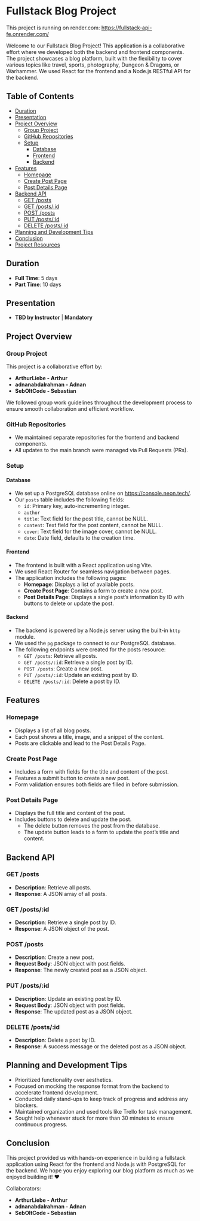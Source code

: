 # Fullstack Blog Project

This project is running on render.com: https://fullstack-api-fe.onrender.com/

Welcome to our Fullstack Blog Project! This application is a collaborative effort where we developed both the backend and frontend components. The project showcases a blog platform, built with the flexibility to cover various topics like travel, sports, photography, Dungeon & Dragons, or Warhammer. We used React for the frontend and a Node.js RESTful API for the backend.

## Table of Contents

- [Duration](#duration)
- [Presentation](#presentation)
- [Project Overview](#project-overview)
  - [Group Project](#group-project)
  - [GitHub Repositories](#github-repositories)
  - [Setup](#setup)
    - [Database](#database)
    - [Frontend](#frontend)
    - [Backend](#backend)
- [Features](#features)
  - [Homepage](#homepage)
  - [Create Post Page](#create-post-page)
  - [Post Details Page](#post-details-page)
- [Backend API](#backend-api)
  - [GET /posts](#get-posts)
  - [GET /posts/:id](#get-postsid)
  - [POST /posts](#post-posts)
  - [PUT /posts/:id](#put-postsid)
  - [DELETE /posts/:id](#delete-postsid)
- [Planning and Development Tips](#planning-and-development-tips)
- [Conclusion](#conclusion)
- [Project Resources](#project-resources)

## Duration

- **Full Time**: 5 days
- **Part Time**: 10 days

## Presentation

- **TBD by Instructor** | **Mandatory**

## Project Overview

### Group Project

This project is a collaborative effort by:

- **ArthurLiebe - Arthur**
- **adnanabdalrahman - Adnan**
- **SebOltCode - Sebastian**

We followed group work guidelines throughout the development process to ensure smooth collaboration and efficient workflow.

### GitHub Repositories

- We maintained separate repositories for the frontend and backend components.
- All updates to the main branch were managed via Pull Requests (PRs).

### Setup

#### Database

- We set up a PostgreSQL database online on https://console.neon.tech/.
- Our `posts` table includes the following fields:
  - `id`: Primary key, auto-incrementing integer.
  - `author`
  - `title`: Text field for the post title, cannot be NULL.
  - `content`: Text field for the post content, cannot be NULL.
  - `cover`: Text field for the image cover, cannot be NULL.
  - `date`: Date field, defaults to the creation time.

#### Frontend

- The frontend is built with a React application using Vite.
- We used React Router for seamless navigation between pages.
- The application includes the following pages:
  - **Homepage**: Displays a list of available posts.
  - **Create Post Page**: Contains a form to create a new post.
  - **Post Details Page**: Displays a single post’s information by ID with buttons to delete or update the post.

#### Backend

- The backend is powered by a Node.js server using the built-in `http` module.
- We used the `pg` package to connect to our PostgreSQL database.
- The following endpoints were created for the posts resource:
  - `GET /posts`: Retrieve all posts.
  - `GET /posts/:id`: Retrieve a single post by ID.
  - `POST /posts`: Create a new post.
  - `PUT /posts/:id`: Update an existing post by ID.
  - `DELETE /posts/:id`: Delete a post by ID.

## Features

### Homepage

- Displays a list of all blog posts.
- Each post shows a title, image, and a snippet of the content.
- Posts are clickable and lead to the Post Details Page.

### Create Post Page

- Includes a form with fields for the title and content of the post.
- Features a submit button to create a new post.
- Form validation ensures both fields are filled in before submission.

### Post Details Page

- Displays the full title and content of the post.
- Includes buttons to delete and update the post.
  - The delete button removes the post from the database.
  - The update button leads to a form to update the post’s title and content.

## Backend API

### GET /posts

- **Description**: Retrieve all posts.
- **Response**: A JSON array of all posts.

### GET /posts/:id

- **Description**: Retrieve a single post by ID.
- **Response**: A JSON object of the post.

### POST /posts

- **Description**: Create a new post.
- **Request Body**: JSON object with post fields.
- **Response**: The newly created post as a JSON object.

### PUT /posts/:id

- **Description**: Update an existing post by ID.
- **Request Body**: JSON object with post fields.
- **Response**: The updated post as a JSON object.

### DELETE /posts/:id

- **Description**: Delete a post by ID.
- **Response**: A success message or the deleted post as a JSON object.

## Planning and Development Tips

- Prioritized functionality over aesthetics.
- Focused on mocking the response format from the backend to accelerate frontend development.
- Conducted daily stand-ups to keep track of progress and address any blockers.
- Maintained organization and used tools like Trello for task management.
- Sought help whenever stuck for more than 30 minutes to ensure continuous progress.

## Conclusion

This project provided us with hands-on experience in building a fullstack application using React for the frontend and Node.js with PostgreSQL for the backend. We hope you enjoy exploring our blog platform as much as we enjoyed building it! ❤️

Collaborators:

- **ArthurLiebe - Arthur**
- **adnanabdalrahman - Adnan**
- **SebOltCode - Sebastian**
